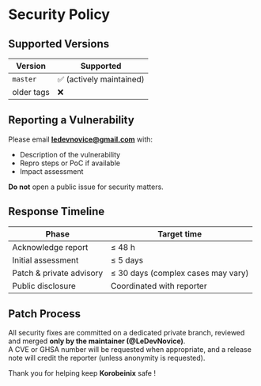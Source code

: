 # Security Policy

## Supported Versions
| Version | Supported |
|---------|-----------|
| `master`  | ✅ (actively maintained) |
| older tags | ❌ |

## Reporting a Vulnerability
Please email **ledevnovice@gmail.com** with:

* Description of the vulnerability  
* Repro steps or PoC if available  
* Impact assessment

**Do not** open a public issue for security matters.

## Response Timeline
| Phase | Target time |
|-------|-------------|
| Acknowledge report | ≤ 48 h |
| Initial assessment | ≤ 5 days |
| Patch & private advisory | ≤ 30 days (complex cases may vary) |
| Public disclosure | Coordinated with reporter |

## Patch Process
All security fixes are committed on a dedicated private branch, reviewed and
merged **only by the maintainer (@LeDevNovice)**.  
A CVE or GHSA number will be requested when appropriate, and a release note
will credit the reporter (unless anonymity is requested).

Thank you for helping keep **Korobeinix** safe !
